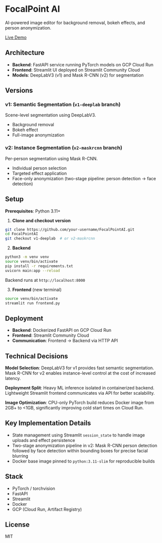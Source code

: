 # FocalPoint AI

AI-powered image editor for background removal, bokeh effects, and person anonymization.

[Live Demo](https://focal-point-ai-rkt.streamlit.app/)

## Architecture

- **Backend**: FastAPI service running PyTorch models on GCP Cloud Run
- **Frontend**: Streamlit UI deployed on Streamlit Community Cloud
- **Models**: DeepLabV3 (v1) and Mask R-CNN (v2) for segmentation

## Versions

### v1: Semantic Segmentation (`v1-deeplab` branch)
Scene-level segmentation using DeepLabV3.

- Background removal
- Bokeh effect
- Full-image anonymization

### v2: Instance Segmentation (`v2-maskrcnn` branch)
Per-person segmentation using Mask R-CNN.

- Individual person selection
- Targeted effect application
- Face-only anonymization (two-stage pipeline: person detection → face detection)

## Setup

**Prerequisites**: Python 3.11+

1. **Clone and checkout version**
```bash
git clone https://github.com/your-username/FocalPointAI.git
cd FocalPointAI
git checkout v1-deeplab  # or v2-maskrcnn
```

2. **Backend**
```bash
python3 -m venv venv
source venv/bin/activate
pip install -r requirements.txt
uvicorn main:app --reload
```

Backend runs at `http://localhost:8000`

3. **Frontend** (new terminal)
```bash
source venv/bin/activate
streamlit run frontend.py
```

## Deployment

- **Backend**: Dockerized FastAPI on GCP Cloud Run
- **Frontend**: Streamlit Community Cloud
- **Communication**: Frontend → Backend via HTTP API

## Technical Decisions

**Model Selection**: DeepLabV3 for v1 provides fast semantic segmentation. Mask R-CNN for v2 enables instance-level control at the cost of increased latency.

**Deployment Split**: Heavy ML inference isolated in containerized backend. Lightweight Streamlit frontend communicates via API for better scalability.

**Image Optimization**: CPU-only PyTorch build reduces Docker image from 2GB+ to <1GB, significantly improving cold start times on Cloud Run.

## Key Implementation Details

- State management using Streamlit `session_state` to handle image uploads and effect persistence
- Two-stage anonymization pipeline in v2: Mask R-CNN person detection followed by face detection within bounding boxes for precise facial blurring
- Docker base image pinned to `python:3.11-slim` for reproducible builds

## Stack

- PyTorch / torchvision
- FastAPI
- Streamlit
- Docker
- GCP (Cloud Run, Artifact Registry)

## License

MIT